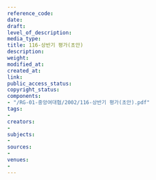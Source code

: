 ```yaml
---
reference_code: 
date: 
draft: 
level_of_description: 
media_type: 
title: 116-상반기 평가(초안)
description: 
weight: 
modified_at: 
created_at: 
link: 
public_access_status: 
copyright_status: 
components:
- "/RG-01-중앙여대협/2002/116-상반기 평가(초안).pdf"
tags:
- 
creators:
- 
subjects:
- 
sources:
- 
venues:
- 
---
```

